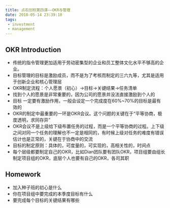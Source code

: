 ```yaml
---
title: 点石创校第四课——OKR与管理
date: 2018-05-14 23:39:10
tags:
 - investment
 - management
---
```



## OKR Introduction

- 传统的指令管理更加适用于劳动密集型的企业和员工整体文化水平不够高的企业。
- 目标管理的目标是激励成员，而不是为了考核而制定的三六九等，尤其是适用于创新企业和核心管理层
- OKR制定流程：个人愿景（初心）->目标->关键结果->任务清单
- 找到个人的愿景是非常重要的，因为公司的愿景并没法直接激励到个人的
- 目标 一定要有激励作用，一般会设定一个完成度在60%~70%的目标是最有效的
- OKR的制定中最重要的一环是OKR会议。这个问题的关键在于“平等协商，极度透明，求同存异”
- OKR会议不是上级给下级布置任务的过程，而是一个平等协商的过程。上下级之间对同一个任务的理解也不一定是相同的，有时候上级对任务的难度有错误估计也是正常的，关键在于协商中的交流
- 目标的制定原则：具体的，可度量的，可实现的，高相关性的，时间点
- 每个层级都要制定自己的OKR，比如Dian团队要有团队OKR，项目组要由组长制定项目组的OKR，底层个人也要有自己的OKR，各司其职

## Homework

- 加入种子班的初心是什么
- 你在项目组中要完成的本季度目标有什么
- 要完成每个目标的关键结果有哪些

